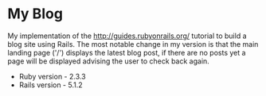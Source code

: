 My Blog
========

My implementation of the http://guides.rubyonrails.org/ tutorial to build a blog site using Rails. The most notable change in my version is that the main landing page ('/') displays the latest blog post, if there are no posts yet a page will be displayed advising the user to check back again.

- Ruby version - 2.3.3
- Rails version - 5.1.2
